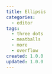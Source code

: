```yaml
---
title: Ellipsis
categories:
  - editor
tags:
  - three dots
  - meatballs
  - more
  - overflow
created: 1.0.0
updated: 1.0.0
---
```


